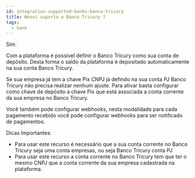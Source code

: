 ```yaml
---
id: integration-supported-banks-banco-tricury
title: Woovi suporta o Banco Tricury ?
tags:
  - bank
---
```


Sim.

Com a plataforma é possível definir o Banco Tricury como sua conta de depósito. Desta forma o saldo da plataforma é depositado automaticamente na sua conta Banco Tricury.

Se sua empresa já tem a chave Pix CNPJ já defindo na sua conta PJ Banco Tricury não precisa realizar nenhum ajuste. Para ativar basta configurar como chave de depósito a chave Pix que está associada a conta corrente da sua empresa no Banco Tricury.

Você também pode configurar webhooks, nesta modalidade para cada pagamento recebido você pode configurar webhooks para ser notificado de pagamentos.

Dicas Importantes:

- Para usar este recurso é necessário que a sua conta corrente no Banco Tricury seja uma conta empresas, ou seja Banco Tricury conta PJ
- Para usar este recurso a conta corrente no Banco Tricury tem que ter o mesmo CNPJ que a conta corrente da sua empresa cadastrada na plataforma.
